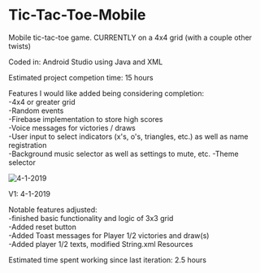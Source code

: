 # Tic-Tac-Toe-Mobile
Mobile tic-tac-toe game. CURRENTLY on a 4x4 grid (with a couple other twists)

Coded in: Android Studio using Java and XML

Estimated project competion time: 15 hours  

Features I would like added being considering completion:  
-4x4 or greater grid  
-Random events  
-Firebase implementation to store high scores  
-Voice messages for victories / draws  
-User input to select indicators (x's, o's, triangles, etc.) as well as name registration  
-Background music selector as well as settings to mute, etc.
-Theme selector

![4-1-2019](https://user-images.githubusercontent.com/14877762/55365330-f85b3580-5498-11e9-8ba4-10d263507773.png)

V1: 4-1-2019

Notable features adjusted:  
-finished basic functionality and logic of 3x3 grid  
-Added reset button  
-Added Toast messages for Player 1/2 victories and draw(s)  
-Added player 1/2 texts, modified String.xml Resources  

Estimated time spent working since last iteration: 2.5 hours
